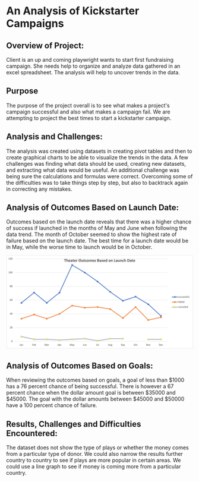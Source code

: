 # An Analysis of Kickstarter Campaigns

## Overview of Project:

Client is an up and coming playwright wants to start first fundraising campaign. She needs help to organize and analyze data gathered in an excel spreadsheet.  The analysis will help to uncover trends in the data.

## Purpose

The purpose of the project overall is to see what makes a project's campaign successful and also what makes a campaign fail.  We are attempting to project the best times to start a kickstarter campaign.

## Analysis and Challenges:

The analysis was created using datasets in creating pivot tables and then to create graphical charts
to be able to visualize the trends in the data.  A few challenges was finding what data should be used, creating new datasets, and extracting what data would be useful.  An additional challenge was being sure the calculations and formulas were correct.  Overcoming some of the difficulties was to take things step by step, but also to backtrack again in correcting any mistakes.

## Analysis of Outcomes Based on Launch Date:

Outcomes based on the launch date reveals that there was a higher chance of success if launched in the months of May and June when following the data trend.  The month of October seemed to show the highest rate of failure based on the launch date.  The best time for a launch date would be in May, while the worse time to launch would be in October.

![This is an image](https://github.com/paveenB/kickstarter-analysis/blob/main/Theater_Outcomes_vs_Launch.png)

## Analysis of Outcomes Based on Goals:

When reviewing the outcomes based on goals, a goal of less than $1000 has a 76 percent chance of being successful.  There is however a 67 percent chance when the dollar amount goal is between $35000 and $45000.  The goal with the dollar amounts between $45000 and $50000 have a 100 percent chance of failure.

## Results, Challenges and Difficulties Encountered:

The dataset does not show the type of plays or whether the money comes from a particular type of donor.  We could also narrow the results further country to country to see if plays are more popular in certain areas.  We could use a line graph to see if money is coming more from a particular country.


